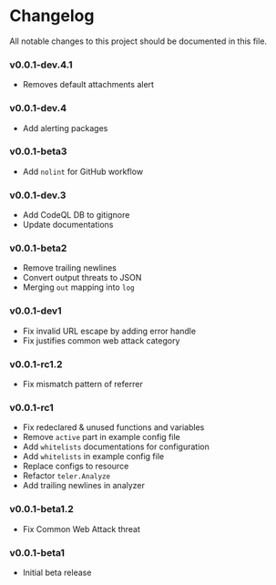 # Changelog

All notable changes to this project should be documented in this file.

### v0.0.1-dev.4.1

- Removes default attachments alert

### v0.0.1-dev.4

- Add alerting packages

### v0.0.1-beta3

- Add `nolint` for GitHub workflow

### v0.0.1-dev.3

- Add CodeQL DB to gitignore
- Update documentations

### v0.0.1-beta2

- Remove trailing newlines
- Convert output threats to JSON
- Merging `out` mapping into `log`

### v0.0.1-dev1

- Fix invalid URL escape by adding error handle
- Fix justifies common web attack category

### v0.0.1-rc1.2

- Fix mismatch pattern of referrer

### v0.0.1-rc1

- Fix redeclared & unused functions and variables
- Remove `active` part in example config file
- Add `whitelists` documentations for configuration
- Add `whitelists` in example config file
- Replace configs to resource
- Refactor `teler.Analyze`
- Add trailing newlines in analyzer

### v0.0.1-beta1.2

- Fix Common Web Attack threat

### v0.0.1-beta1

- Initial beta release